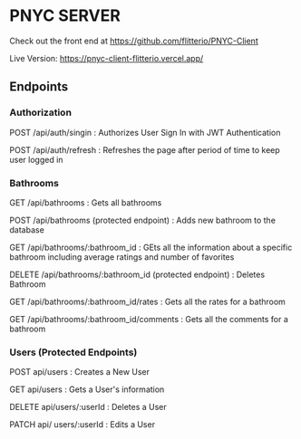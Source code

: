# PNYC SERVER

Check out the front end at https://github.com/flitterio/PNYC-Client

Live Version: https://pnyc-client-flitterio.vercel.app/

## Endpoints 

### Authorization 
POST /api/auth/singin : Authorizes User Sign In with JWT Authentication 

POST /api/auth/refresh : Refreshes the page after period of time to keep user logged in

### Bathrooms 
GET /api/bathrooms : Gets all bathrooms

POST /api/bathrooms (protected endpoint) : Adds new bathroom to the database

GET /api/bathrooms/:bathroom_id : GEts all the information about a specific bathroom including average ratings and number of favorites 

DELETE /api/bathrooms/:bathroom_id (protected endpoint) : Deletes Bathroom

GET /api/bathrooms/:bathroom_id/rates : Gets all the rates for a bathroom

GET /api/bathrooms/:bathroom_id/comments : Gets all the comments for a bathroom



### Users (Protected Endpoints)
POST api/users : Creates a New User

GET api/users : Gets a User's information 

DELETE api/users/:userId : Deletes a User

PATCH api/ users/:userId : Edits a User


